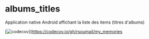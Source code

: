 # albums_titles
Application native Android affichant la liste des items (titres d'albums)

[![codecov](https://codecov.io/gh/rsoumail/my_memories/branch/main/graph/badge.svg?token=4JZDHYU38J)](https://codecov.io/gh/rsoumail/my_memories
